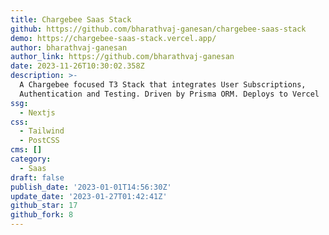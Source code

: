 ```yaml
---
title: Chargebee Saas Stack
github: https://github.com/bharathvaj-ganesan/chargebee-saas-stack
demo: https://chargebee-saas-stack.vercel.app/
author: bharathvaj-ganesan
author_link: https://github.com/bharathvaj-ganesan
date: 2023-11-26T10:30:02.358Z
description: >-
  A Chargebee focused T3 Stack that integrates User Subscriptions,
  Authentication and Testing. Driven by Prisma ORM. Deploys to Vercel
ssg:
  - Nextjs
css:
  - Tailwind
  - PostCSS
cms: []
category:
  - Saas
draft: false
publish_date: '2023-01-01T14:56:30Z'
update_date: '2023-01-27T01:42:41Z'
github_star: 17
github_fork: 8
---
```

